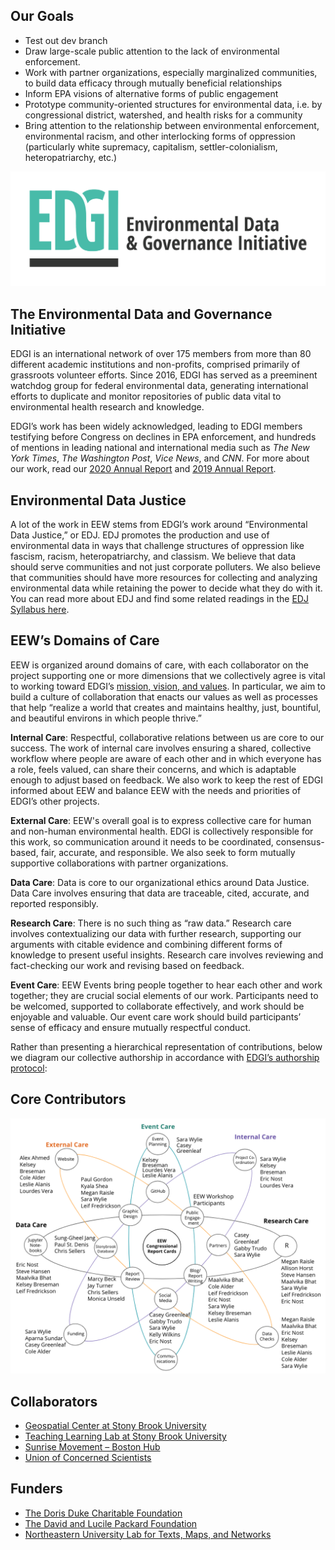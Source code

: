 <!--This is the main content file to edit for this page. It is embedded in src/pages/about.js. The page title comes from the .json in this same folder.-->

<!--The text at the top of this page is pulled from `eew-desc.md` in this folder-->

## Our Goals
* Test out dev branch
* Draw large-scale public attention to the lack of environmental enforcement.
* Work with partner organizations, especially marginalized communities, to build data efficacy through mutually beneficial relationships
* Inform EPA visions of alternative forms of public engagement
* Prototype community-oriented structures for environmental data, i.e. by congressional district, watershed, and health risks for a community
* Bring attention to the relationship between environmental enforcement, environmental racism, and other interlocking forms of oppression (particularly white supremacy, capitalism, settler-colonialism, heteropatriarchy, etc.)

![Environmental Data and Governance Initiative logo](./EDGI-logo.png)

## The Environmental Data and Governance Initiative
EDGI is an international network of over 175 members from more than 80 different academic institutions and non-profits, comprised primarily of grassroots volunteer efforts. Since 2016, EDGI has served as a preeminent watchdog group for federal environmental data, generating international efforts to duplicate and monitor repositories of public data vital to environmental health research and knowledge.

EDGI’s work has been widely acknowledged, leading to EDGI members testifying before Congress on declines in EPA enforcement, and hundreds of mentions in leading national and international media such as *The New York Times*, *The Washington Post*, *Vice News*, and *CNN*. For more about our work, read our <a href="https://envirodatagov.org/publication/edgi-annual-report-2020/" target=_blank rel=noopener >2020 Annual Report</a> and <a href="https://envirodatagov.org/publication/edgi-annual-report-2019/" target=_blank rel=noopener >2019 Annual Report</a>. 

## Environmental Data Justice
A lot of the work in EEW stems from EDGI’s work around “Environmental Data Justice,” or EDJ. EDJ promotes the production and use of environmental data in ways that challenge structures of oppression like fascism, racism, heteropatriarchy, and classism. We believe that data should serve communities and not just corporate polluters. We also believe that communities should have more resources for collecting and analyzing environmental data while retaining the power to decide what they do with it. You can read more about EDJ and find some related readings in the <a href="https://drive.google.com/drive/folders/1F0N3NOxcZBmlDW57IyAnSTQ8XZtESEn1" target=_blank rel=noopener >EDJ Syllabus here</a>.

## EEW’s Domains of Care 
EEW is organized around domains of care, with each collaborator on the project supporting one or more dimensions that we collectively agree is vital to working toward EDGI’s <a href="https://envirodatagov.org/about/mission-vision-values/#:~:text=EDGI%20fosters%20the%20stewardship%20and,enable%20government%20and%20industry%20accountability." target=_blank rel=noopener >mission, vision, and values</a>. In particular, we aim to build a culture of collaboration that enacts our values as well as processes that help “realize a world that creates and maintains healthy, just, bountiful, and beautiful environs in which people thrive.” 

**Internal Care**: Respectful, collaborative relations between us are core to our success. The work of internal care involves ensuring a shared, collective workflow where people are aware of each other and in which everyone has a role, feels valued, can share their concerns, and which is adaptable enough to adjust based on feedback. We also work to keep the rest of EDGI informed about EEW and balance EEW with the needs and priorities of EDGI’s other projects.

**External Care**: EEW's overall goal is to express collective care for human and non-human environmental health. EDGI is collectively responsible for this work, so communication around it needs to be coordinated, consensus-based, fair, accurate, and responsible. We also seek to form mutually supportive collaborations with partner organizations.

**Data Care**: Data is core to our organizational ethics around Data Justice. Data Care involves ensuring that data are traceable, cited, accurate, and reported responsibly.

**Research Care**: There is no such thing as “raw data.” Research care involves contextualizing our data with further research, supporting our arguments with citable evidence and combining different forms of knowledge to present useful insights. Research care involves reviewing and fact-checking our work and revising based on feedback.

**Event Care**: EEW Events bring people together to hear each other and work together; they are crucial social elements of our work. Participants need to be welcomed, supported to collaborate effectively, and work should be enjoyable and valuable. Our event care work should build participants’ sense of efficacy and ensure mutually respectful conduct.

Rather than presenting a hierarchical representation of contributions, below we diagram our collective authorship in accordance with <a href="https://docs.google.com/document/d/1SZeIVuJ4kjosq9GXTx8AauEF4RJYOftYyuPsj68kVck/edit#heading=h.k0ozbm3wj762" target=_blank rel=noopener >EDGI’s authorship protocol</a>: 

## Core Contributors
![Diagram listing the names of core contributors on the EEW project, arranged by fields of care (data care, external care, event care, internal care, and research care)](./EEW-Authorship.png)

## Collaborators
- <a href="https://www.stonybrook.edu/commcms/gss/" target=_blank rel=noopener >Geospatial Center at Stony Brook University</a>
- <a href="http://apps.tlt.stonybrook.edu/" target=_blank rel=noopener >Teaching Learning Lab at Stony Brook University</a>
- <a href="http://www.facebook.com/SunriseBoston/" target=_blank rel=noopener >Sunrise Movement – Boston Hub</a>
- <a href="https://www.ucsusa.org//" target=_blank rel=noopener >Union of Concerned Scientists</a>

## Funders
- <a href="https://www.ddcf.org/" target=_blank rel=noopener >The Doris Duke Charitable Foundation</a>
- <a href="https://www.packard.org/" target=_blank rel=noopener >The David and Lucile Packard Foundation</a>
- <a href="https://web.northeastern.edu/nulab/" target=_blank rel=noopener >Northeastern University Lab for Texts, Maps, and Networks</a>
